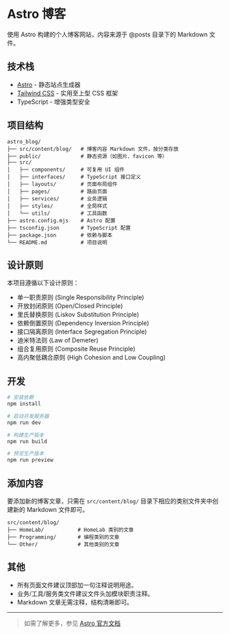 # Astro 博客

使用 Astro 构建的个人博客网站，内容来源于 @posts 目录下的 Markdown 文件。

## 技术栈

- [Astro](https://astro.build) - 静态站点生成器
- [Tailwind CSS](https://tailwindcss.com/) - 实用至上型 CSS 框架
- TypeScript - 增强类型安全

## 项目结构

```text
astro_blog/
├── src/content/blog/   # 博客内容 Markdown 文件，按分类存放
├── public/             # 静态资源（如图片、favicon 等）
├── src/
│   ├── components/     # 可复用 UI 组件
│   ├── interfaces/     # TypeScript 接口定义
│   ├── layouts/        # 页面布局组件
│   ├── pages/          # 路由页面
│   ├── services/       # 业务逻辑
│   ├── styles/         # 全局样式
│   └── utils/          # 工具函数
├── astro.config.mjs    # Astro 配置
├── tsconfig.json       # TypeScript 配置
├── package.json        # 依赖与脚本
└── README.md           # 项目说明
```

## 设计原则

本项目遵循以下设计原则：

- 单一职责原则 (Single Responsibility Principle)
- 开放封闭原则 (Open/Closed Principle)
- 里氏替换原则 (Liskov Substitution Principle)
- 依赖倒置原则 (Dependency Inversion Principle)
- 接口隔离原则 (Interface Segregation Principle)
- 迪米特法则 (Law of Demeter)
- 组合复用原则 (Composite Reuse Principle)
- 高内聚低耦合原则 (High Cohesion and Low Coupling)

## 开发

```bash
# 安装依赖
npm install

# 启动开发服务器
npm run dev

# 构建生产版本
npm run build

# 预览生产版本
npm run preview
```

## 添加内容

要添加新的博客文章，只需在 `src/content/blog/` 目录下相应的类别文件夹中创建新的 Markdown 文件即可。

```text
src/content/blog/
├── HomeLab/           # HomeLab 类别的文章
├── Programming/       # 编程类别的文章
└── Other/             # 其他类别的文章
```

## 其他

- 所有页面文件建议顶部加一句注释说明用途。
- 业务/工具/服务类文件建议文件头加模块职责注释。
- Markdown 文章无需注释，结构清晰即可。

---

> 如需了解更多，参见 [Astro 官方文档](https://docs.astro.build)
